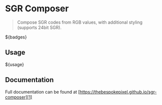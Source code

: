 # SGR Composer

>Compose SGR codes from RGB values, with additional styling (supports 24bit SGR).

${badges}

## Usage

${usage}

## Documentation
Full documentation can be found at [https://thebespokepixel.github.io/sgr-composer][1]

[1]: https://thebespokepixel.github.io/sgr-composer
